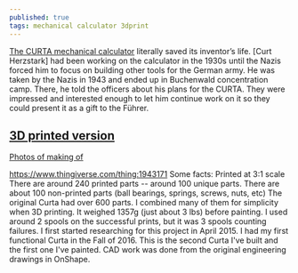 ```yaml
---
published: true
tags: mechanical calculator 3dprint
---
```

[The CURTA mechanical calculator](http://hackaday.com/2014/09/16/retrotechtacular-the-curta-mechanical-calculator/) literally saved its inventor’s life. [Curt Herzstark] had been working on the calculator in the 1930s until the Nazis forced him to focus on building other tools for the German army. He was taken by the Nazis in 1943 and ended up in Buchenwald concentration camp. There, he told the officers about his plans for the CURTA. They were impressed and interested enough to let him continue work on it so they could present it as a gift to the Führer.

## [3D printed version](http://hackaday.com/2017/07/17/3d-printed-math-grenade/)

[Photos of making of](http://imgur.com/a/ZAx7R#QpoZQao)

https://www.thingiverse.com/thing:1943171 Some facts: Printed at 3:1 scale There are around 240 printed parts -- around 100 unique parts. There are about 100 non-printed parts (ball bearings, springs, screws, nuts, etc) The original Curta had over 600 parts. I combined many of them for simplicity when 3D printing. It weighed 1357g (just about 3 lbs) before painting. I used around 2 spools on the successful prints, but it was 3 spools counting failures. I first started researching for this project in April 2015. I had my first functional Curta in the Fall of 2016. This is the second Curta I've built and the first one I've painted. CAD work was done from the original engineering drawings in OnShape.

